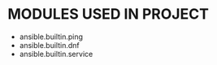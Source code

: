 <!--
Title: ANSIBLE
Author: Yaswanth Kumar Bandela
Date: 2024-09-01
-->
# MODULES USED IN PROJECT
* ansible.builtin.ping
* ansible.builtin.dnf
* ansible.builtin.service